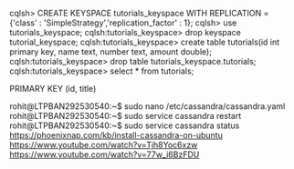 cqlsh> CREATE KEYSPACE tutorials_keyspace WITH REPLICATION = {'class' : 'SimpleStrategy','replication_factor' : 1};
cqlsh> use tutorials_keyspace;
cqlsh:tutorials_keyspace> drop keyspace tutorial_keyspace;
cqlsh:tutorials_keyspace> create table tutorials(id int primary key, name text, number text, amount double);
cqlsh:tutorials_keyspace> drop table tutorials_keyspace.tutorials;
cqlsh:tutorials_keyspace> select * from tutorials;

PRIMARY KEY (id, title)

rohit@LTPBAN292530540:~$ sudo nano /etc/cassandra/cassandra.yaml
rohit@LTPBAN292530540:~$ sudo service cassandra restart
rohit@LTPBAN292530540:~$ sudo service cassandra status
https://phoenixnap.com/kb/install-cassandra-on-ubuntu
https://www.youtube.com/watch?v=Tjh8Yoc6xzw
https://www.youtube.com/watch?v=77w_i6BzFDU